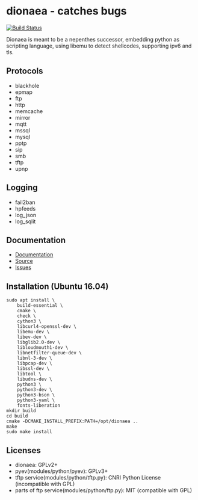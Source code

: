 dionaea - catches bugs
======================

[![Build Status](https://ci.dinotools.org/job/dionaea-master/badge/icon)](https://ci.dinotools.org/job/dionaea-master/)

Dionaea is meant to be a nepenthes successor, embedding python as scripting language, using libemu to detect shellcodes, supporting ipv6 and tls.

Protocols
---------

* blackhole
* epmap
* ftp
* http
* memcache
* mirror
* mqtt
* mssql
* mysql
* pptp
* sip
* smb
* tftp
* upnp

Logging
-------

* fail2ban
* hpfeeds
* log_json
* log_sqlit

Documentation
-------------

* [Documentation](https://dionaea.readthedocs.io/)
* [Source](https://github.com/DinoTools/dionaea)
* [Issues](https://github.com/DinoTools/dionaea/issues)

Installation (Ubuntu 16.04)
---------------------------
```
sudo apt install \
    build-essential \
    cmake \
    check \
    cython3 \
    libcurl4-openssl-dev \
    libemu-dev \
    libev-dev \
    libglib2.0-dev \
    libloudmouth1-dev \
    libnetfilter-queue-dev \
    libnl-3-dev \
    libpcap-dev \
    libssl-dev \
    libtool \
    libudns-dev \
    python3 \
    python3-dev \
    python3-bson \
    python3-yaml \
    fonts-liberation
mkdir build
cd build
cmake -DCMAKE_INSTALL_PREFIX:PATH=/opt/dionaea ..
make
sudo make install
```

Licenses
--------

* dionaea: GPLv2+
* pyev(modules/python/pyev): GPLv3+
* tftp service(modules/python/tftp.py): CNRI Python License (incompatible with GPL)
* parts of ftp service(modules/python/ftp.py): MIT (compatible with GPL)
